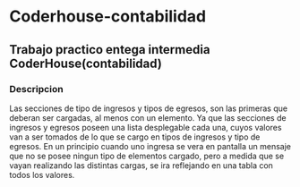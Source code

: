 # Coderhouse-contabilidad
## Trabajo practico entega intermedia CoderHouse(contabilidad)
### Descripcion
Las secciones de tipo de ingresos y tipos de egresos, son las primeras que deberan ser cargadas, al menos con un elemento. Ya que las secciones de ingresos y egresos poseen una lista desplegable cada una, cuyos valores van a ser tomados de lo que se cargo en tipos de ingresos y tipo de egresos.
En un principio cuando uno ingresa se vera en pantalla un mensaje que no se posee ningun tipo de elementos cargado, pero a medida que se vayan realizando las distintas cargas, se ira reflejando en una tabla con todos los valores.




